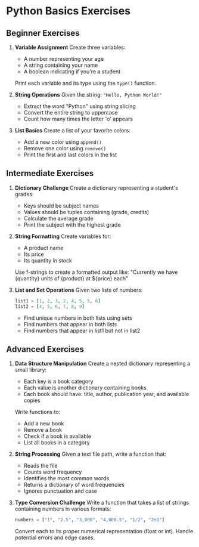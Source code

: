 # Python Basics Exercises

## Beginner Exercises

1. **Variable Assignment**
   Create three variables:
   - A number representing your age
   - A string containing your name
   - A boolean indicating if you're a student
   
   Print each variable and its type using the `type()` function.

2. **String Operations**
   Given the string: `"Hello, Python World!"`
   - Extract the word "Python" using string slicing
   - Convert the entire string to uppercase
   - Count how many times the letter 'o' appears

3. **List Basics**
   Create a list of your favorite colors:
   - Add a new color using `append()`
   - Remove one color using `remove()`
   - Print the first and last colors in the list

## Intermediate Exercises

1. **Dictionary Challenge**
   Create a dictionary representing a student's grades:
   - Keys should be subject names
   - Values should be tuples containing (grade, credits)
   - Calculate the average grade
   - Print the subject with the highest grade

2. **String Formatting**
   Create variables for:
   - A product name
   - Its price
   - Its quantity in stock
   
   Use f-strings to create a formatted output like:
   "Currently we have {quantity} units of {product} at ${price} each"

3. **List and Set Operations**
   Given two lists of numbers:
   ```python
   list1 = [1, 2, 3, 2, 4, 5, 5, 6]
   list2 = [4, 5, 6, 7, 8, 9]
   ```
   - Find unique numbers in both lists using sets
   - Find numbers that appear in both lists
   - Find numbers that appear in list1 but not in list2

## Advanced Exercises

1. **Data Structure Manipulation**
   Create a nested dictionary representing a small library:
   - Each key is a book category
   - Each value is another dictionary containing books
   - Each book should have: title, author, publication year, and available copies
   
   Write functions to:
   - Add a new book
   - Remove a book
   - Check if a book is available
   - List all books in a category

2. **String Processing**
   Given a text file path, write a function that:
   - Reads the file
   - Counts word frequency
   - Identifies the most common words
   - Returns a dictionary of word frequencies
   - Ignores punctuation and case

3. **Type Conversion Challenge**
   Write a function that takes a list of strings containing numbers in various formats:
   ```python
   numbers = ["1", "2.5", "3,000", "4,000.5", "1/2", "2e3"]
   ```
   Convert each to its proper numerical representation (float or int).
   Handle potential errors and edge cases.

